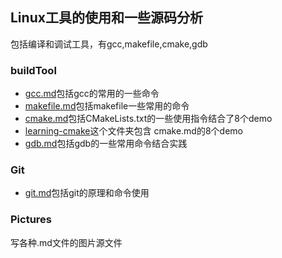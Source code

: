 ## Linux工具的使用和一些源码分析
包括编译和调试工具，有gcc,makefile,cmake,gdb
### buildTool
- [gcc.md](buildsTool/gcc.md)包括gcc的常用的一些命令
- [makefile.md](buildsTool/makefile.md)包括makefile一些常用的命令
- [cmake.md](buildsTool/cmake.md)包括CMakeLists.txt的一些使用指令结合了8个demo
- [learning-cmake](buildsTool/learning-cmake/README.md)这个文件夹包含  cmake.md的8个demo     
- [gdb.md](buildsTool/gdb.md)包括gdb的一些常用命令结合实践    
### Git  
- [git.md](Git/git.md)包括git的原理和命令使用      
### Pictures
写各种.md文件的图片源文件
